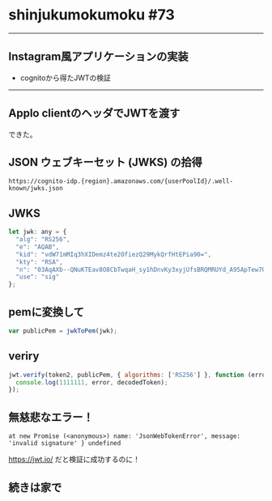 # shinjukumokumoku #73

---

## Instagram風アプリケーションの実装

- cognitoから得たJWTの検証

---

## Applo clientのヘッダでJWTを渡す

できた。

## JSON ウェブキーセット (JWKS) の拾得

```
https://cognito-idp.{region}.amazonaws.com/{userPoolId}/.well-known/jwks.json
```

## JWKS

```javascript
let jwk: any = {
  "alg": "RS256",
  "e": "AQAB",
  "kid": "vdW71mMIq3hXIDemz4te2OfiezQ29MykQrfHtEPia90=",
  "kty": "RSA",
  "n": "03AqAXb--QNuKTEav8O8CbTwqaH_sy1hDnvKy3xyjUfsBRQMRUYd_A95ApTew7OSJ5Lsxs34XO8kmJRVmYbAo8AzgWBOyO9yq4yLQAUWnTCJiEoS2aek5UF09x8ptYBjG9S_YKJC9bGQS-UAx6AXAzlSHisSvX2YU3S2CFFLFPVLPlTOYt0z4za5ZOiFfrfVE9diH6pmo_2zoDXRLDxl2co1xG_3l97TE_Xmat0uQcdGH-Tx_utNi7cKzNISlPRaN13KOy-V4e2HeKwgqqZ--yXu7qSTIoR2pEONNyF9r9cJGkuzy3EtAuJQjddR6C_ruAx6smm64xVdssdUG-xAZw",
  "use": "sig"
};
```

## pemに変換して

```javascript
var publicPem = jwkToPem(jwk);
```

## veriry

```javascript
jwt.verify(token2, publicPem, { algorithms: ['RS256'] }, function (error, decodedToken) {
  console.log(1111111, error, decodedToken);
});
```

## 無慈悲なエラー！

```
at new Promise (<anonymous>) name: 'JsonWebTokenError', message: 'invalid signature' } undefined
```
https://jwt.io/ だと検証に成功するのに！

## 続きは家で

